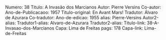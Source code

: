 Numero: 38
Titulo: A Invasão dos Marcianos
Autor: Pierre Versins
Co-autor: 
Ano-de-Publicacaoo: 1957
Titulo-original: En Avant Mars!
Tradutor: Álvaro de Azurara
Co-tradutor: 
Ano-de-edicao: 1955
alias: Pierre-Versins
Autor2-alias: 
Tradutor1-alias: Alvaro-de-Azurara
Tradutor2-alias: 
Titulo-link: 38-A-Invasao-dos-Marcianos
Capa: Lima de Freitas
pags: 178
Capa-link: Lima-de-Freitas